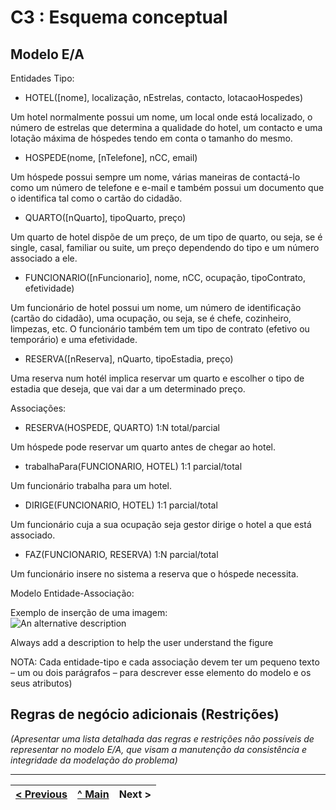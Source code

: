 # C3 : Esquema conceptual

## Modelo E/A

Entidades Tipo:

- HOTEL([nome], localização, nEstrelas, contacto, lotacaoHospedes)

Um hotel normalmente possui um nome, um local onde está localizado, o número de estrelas que determina a qualidade do hotel, um contacto e uma lotação máxima de hóspedes tendo em conta o tamanho do mesmo.

- HOSPEDE(nome, [nTelefone], nCC, email)

Um hóspede possui sempre um nome, várias maneiras de contactá-lo como um número de telefone e e-mail e também possui um documento que o identifica tal como o cartão do cidadão.

- QUARTO([nQuarto], tipoQuarto, preço)

Um quarto de hotel dispõe de um preço, de um tipo de quarto, ou seja, se é single, casal, familiar ou suite, um preço dependendo do tipo e um número associado a ele.

- FUNCIONARIO([nFuncionario], nome, nCC, ocupação, tipoContrato, efetividade)

Um funcionário de hotel possui um nome, um número de identificação (cartão do cidadão), uma ocupação, ou seja, se é chefe, cozinheiro, limpezas, etc. O funcionário também tem um tipo de contrato (efetivo ou temporário) e uma efetividade.

- RESERVA([nReserva], nQuarto, tipoEstadia, preço)

Uma reserva num hotél implica reservar um quarto e escolher o tipo de estadia que deseja, que vai dar a um determinado preço.

Associações:

- RESERVA(HOSPEDE, QUARTO) 1:N total/parcial

Um hóspede pode reservar um quarto antes de chegar ao hotel.

- trabalhaPara(FUNCIONARIO, HOTEL) 1:1 parcial/total

Um funcionário trabalha para um hotel. 

- DIRIGE(FUNCIONARIO, HOTEL) 1:1 parcial/total

Um funcionário cuja a sua ocupação seja gestor dirige o hotel a que está associado.

- FAZ(FUNCIONARIO, RESERVA) 1:N parcial/total

Um funcionário insere no sistema a reserva que o hóspede necessita.

Modelo Entidade-Associação:

Exemplo de inserção de uma imagem:   
![An alternative description](images/image02.png)   

Always add a description to help the user understand the figure 

NOTA: Cada entidade-tipo e cada associação devem ter um pequeno texto – um ou dois parágrafos – para descrever esse elemento do modelo e os seus atributos)

## Regras de negócio adicionais (Restrições)
_(Apresentar uma lista detalhada das regras e restrições não possíveis de representar no modelo E/A, que visam a manutenção da consistência e integridade da modelação do problema)_

---
[< Previous](rei02.md) | [^ Main](https://github.com/exemploTrabalho/reportSIBD/) | Next >
:--- | :---: | ---: 
